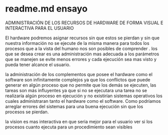readme.md
ensayo
======

 ADMINISTRACIÓN DE LOS RECURSOS DE HARDWARE DE FORMA VISUAL E INTERACTIVA PARA EL USUARIO
 
El hardware podremos asignar recursos sin que  estos se pierdan y sin que nuestra información no se ejecute de la misma manera para todos los procesos que a la vista del humano nos son posibles  de comprender . los que se desea crear es una administración mas adecuada  a los parámetros que se manejen se evite menos errores  y cada ejecución sea mas visto y pueda tener alcance el usuario.

la administración de los complementos que posee el hardware como el software son infinitamente complejos ya que los conflictos que puede generar en  algún proceso que no permite que los demás se ejecuten,  las tareas son más  influyentes ya que si no se ejecutara una tarea no se realizaría algún proceso en ejecución y no existirían sistemas operativos los cuales administraran tanto  el hardware como el software. Como podríamos arreglar errores del sistemas para una buena ejecución sin que los procesos se pierdan.
 
la vision es mas interactiva en que seria mejor para el usuario ver si los procesos cuanto ejecuta para  un procedimiento sean visibles 
